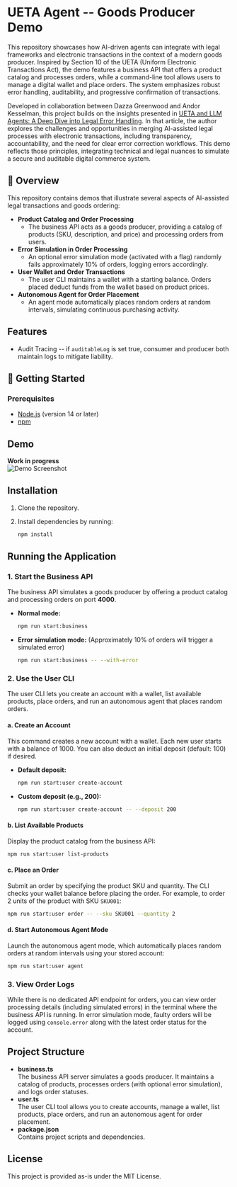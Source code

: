 # UETA Agent -- Goods Producer Demo

This repository showcases how AI-driven agents can integrate with legal
frameworks and electronic transactions in the context of a modern goods
producer. Inspired by Section 10 of the UETA (Uniform Electronic Transactions
Act), the demo features a business API that offers a product catalog and
processes orders, while a command-line tool allows users to manage a digital
wallet and place orders. The system emphasizes robust error handling,
auditability, and progressive confirmation of transactions.

Developed in collaboration between Dazza Greenwood and Andor Kesselman, this
project builds on the insights presented in [UETA and LLM Agents: A Deep Dive
into Legal Error
Handling](https://www.dazzagreenwood.com/p/ueta-and-llm-agents-a-deep-dive-into).
In that article, the author explores the challenges and opportunities in merging
AI-assisted legal processes with electronic transactions, including
transparency, accountability, and the need for clear error correction workflows.
This demo reflects those principles, integrating technical and legal nuances to
simulate a secure and auditable digital commerce system.

## 📌 Overview

This repository contains demos that illustrate several aspects of AI-assisted legal transactions and goods ordering:

- **Product Catalog and Order Processing**  
  - The business API acts as a goods producer, providing a catalog of products (SKU, description, and price) and processing orders from users.
- **Error Simulation in Order Processing**  
  - An optional error simulation mode (activated with a flag) randomly fails approximately 10% of orders, logging errors accordingly.
- **User Wallet and Order Transactions**  
  - The user CLI maintains a wallet with a starting balance. Orders placed deduct funds from the wallet based on product prices.
- **Autonomous Agent for Order Placement**  
  - An agent mode automatically places random orders at random intervals, simulating continuous purchasing activity.

## Features

* Audit Tracing -- if `auditableLog` is set true, consumer and producer both maintain logs to mitigate liability.

## 🚀 Getting Started

### Prerequisites

- [Node.js](https://nodejs.org/) (version 14 or later)
- [npm](https://www.npmjs.com/)

## Demo

**Work in progress**  
![Demo Screenshot](https://github.com/user-attachments/assets/9e15e422-682c-4942-8566-c19ddcc0087d)

## Installation

1. Clone the repository.
2. Install dependencies by running:

   ```bash
   npm install
   ```

## Running the Application

### 1. Start the Business API

The business API simulates a goods producer by offering a product catalog and processing orders on port **4000**.

- **Normal mode:**

  ```bash
  npm run start:business
  ```

- **Error simulation mode:** (Approximately 10% of orders will trigger a simulated error)

  ```bash
  npm run start:business -- --with-error
  ```

### 2. Use the User CLI

The user CLI lets you create an account with a wallet, list available products, place orders, and run an autonomous agent that places random orders.

#### a. Create an Account

This command creates a new account with a wallet. Each new user starts with a balance of 1000. You can also deduct an initial deposit (default: 100) if desired.

- **Default deposit:**

  ```bash
  npm run start:user create-account
  ```

- **Custom deposit (e.g., 200):**

  ```bash
  npm run start:user create-account -- --deposit 200
  ```

#### b. List Available Products

Display the product catalog from the business API:

```bash
npm run start:user list-products
```

#### c. Place an Order

Submit an order by specifying the product SKU and quantity. The CLI checks your wallet balance before placing the order. For example, to order 2 units of the product with SKU `SKU001`:

```bash
npm run start:user order -- --sku SKU001 --quantity 2
```

#### d. Start Autonomous Agent Mode

Launch the autonomous agent mode, which automatically places random orders at random intervals using your stored account:

```bash
npm run start:user agent
```

### 3. View Order Logs

While there is no dedicated API endpoint for orders, you can view order processing details (including simulated errors) in the terminal where the business API is running. In error simulation mode, faulty orders will be logged using `console.error` along with the latest order status for the account.

## Project Structure

- **business.ts**  
  The business API server simulates a goods producer. It maintains a catalog of products, processes orders (with optional error simulation), and logs order statuses.
- **user.ts**  
  The user CLI tool allows you to create accounts, manage a wallet, list products, place orders, and run an autonomous agent for order placement.
- **package.json**  
  Contains project scripts and dependencies.

## License

This project is provided as-is under the MIT License.
